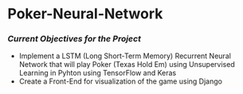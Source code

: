 # Poker-Neural-Network

### *Current Objectives for the Project*

- Implement a LSTM (Long Short-Term Memory) Recurrent Neural Network that will play Poker (Texas Hold Em) using Unsupervised Learning in Pyhton using TensorFlow and Keras
- Create a Front-End for visualization of the game using Django 

